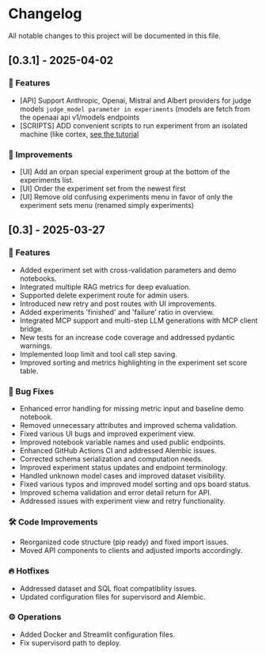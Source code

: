 # Changelog

All notable changes to this project will be documented in this file.


## [0.3.1] - 2025-04-02

### 🚀 Features

- [API] Support Anthropic, Openai, Mistral and Albert providers for judge models `judge_model parameter in experiments` (models are fetch from the openaai api v1/models endpoints
- [SCRIPTS] ADD convenient scripts to run experiment from an isolated machine (like cortex, [see the tutorial](https://tchap.gouv.fr/#/room/!GeUSclgFhhSSkwiExz:agent.dinum.tchap.gouv.fr/$BoFMFX0xNyz0FFIIaFUzdIxyshhulBWPYZxP1q9Zm5s?via=agent.dinum.tchap.gouv.fr)

### 🔧 Improvements
- [UI] Add an orpan special experiment group at the bottom of the experiments list.
- [UI] Order the experiment set from the newest first
- [UI] Remove old confusing experiments menu in favor of only the experiment sets menu (renamed simply experiments)


## [0.3] - 2025-03-27

### 🚀 Features

- Added experiment set with cross-validation parameters and demo notebooks.
- Integrated multiple RAG metrics for deep evaluation.
- Supported delete experiment route for admin users.
- Introduced new retry and post routes with UI improvements.
- Added experiments 'finished' and 'failure' ratio in overview.
- Integrated MCP support and multi-step LLM generations with MCP client bridge.
- New tests for an increase code coverage and addressed pydantic warnings.
- Implemented loop limit and tool call step saving.
- Improved sorting and metrics highlighting in the experiment set score table.

### 🐛 Bug Fixes

- Enhanced error handling for missing metric input and baseline demo notebook.
- Removed unnecessary attributes and improved schema validation.
- Fixed various UI bugs and improved experiment view.
- Improved notebook variable names and used public endpoints.
- Enhanced GitHub Actions CI and addressed Alembic issues.
- Corrected schema serialization and computation needs.
- Improved experiment status updates and endpoint terminology.
- Handled unknown model cases and improved dataset visibility.
- Fixed various typos and improved model sorting and ops board status.
- Improved schema validation and error detail return for API.
- Addressed issues with experiment view and retry functionality.

### 🛠️ Code Improvements

- Reorganized code structure (pip ready) and fixed import issues.
- Moved API components to clients and adjusted imports accordingly.

### 🔥 Hotfixes

- Addressed dataset and SQL float compatibility issues.
- Updated configuration files for supervisord and Alembic.

### ⚙️ Operations

- Added Docker and Streamlit configuration files.
- Fix supervisord path to deploy.
